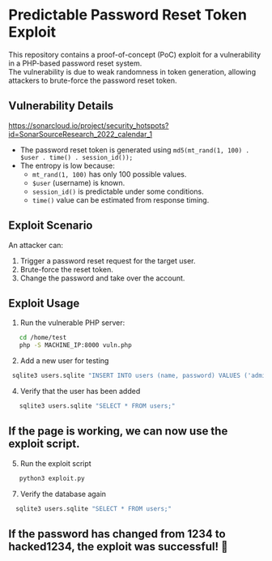 # Predictable Password Reset Token Exploit

This repository contains a proof-of-concept (PoC) exploit for a vulnerability in a PHP-based password reset system.  
The vulnerability is due to weak randomness in token generation, allowing attackers to brute-force the password reset token.

## Vulnerability Details
https://sonarcloud.io/project/security_hotspots?id=SonarSourceResearch_2022_calendar_1
- The password reset token is generated using `md5(mt_rand(1, 100) . $user . time() . session_id());`
- The entropy is low because:
  - `mt_rand(1, 100)` has only 100 possible values.
  - `$user` (username) is known.
  - `session_id()` is predictable under some conditions.
  - `time()` value can be estimated from response timing.

## Exploit Scenario

An attacker can:
1. Trigger a password reset request for the target user.
2. Brute-force the reset token.
3. Change the password and take over the account.

## Exploit Usage

1. Run the vulnerable PHP server:
```bash
   cd /home/test
   php -S MACHINE_IP:8000 vuln.php
```
   
2. Add a new user for testing
  ```bash
   sqlite3 users.sqlite "INSERT INTO users (name, password) VALUES ('admin', '1234');"
```

4. Verify that the user has been added
```bash
   sqlite3 users.sqlite "SELECT * FROM users;"
   ```
   
## If the page is working, we can now use the exploit script.

5. Run the exploit script
```bash
   python3 exploit.py
   ```

7. Verify the database again
```bash
  sqlite3 users.sqlite "SELECT * FROM users;"
  ```
## If the password has changed from 1234 to hacked1234, the exploit was successful! 🚀


